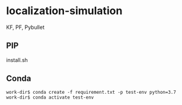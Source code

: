 # localization-simulation
KF, PF, Pybullet

## PIP
install.sh

## Conda
```
work-dir$ conda create -f requirement.txt -p test-env python=3.7
work-dir$ conda activate test-env
```
